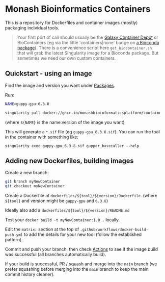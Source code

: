# Monash Bioinformatics Containers

This is a repository for Dockerfiles and container images (mostly) packaging individual tools.

> Your first port of call should usually be the [Galaxy Container Depot](https://depot.galaxyproject.org/singularity/) or BioContainers (eg via the little 'containers|none' badge on [a Bioconda package](https://bioconda.github.io/recipes/samtools)). There is a convenience script here `get_biocontainer.sh` that will grab the latest Singularity image for a Bioconda package. But sometimes we need our own custom containers.

## Quickstart - using an image

Find the image and version you want under [Packages](https://github.com/orgs/MonashBioinformaticsPlatform/packages?repo_name=containers).

Run: 

```bash
NAME=guppy-gpu:6.3.8

singularity pull docker://ghcr.io/monashbioinformaticsplatform/containers/${NAME}
```
(where `${NAME}` is the name:version of the image you want)

This will generate a `*.sif` file (eg `guppy-gpu_6.3.8.sif`). You can run the tool in the container with something like:
```
singularity exec guppy-gpu_6.3.8.sif gupper_basecaller --help
```

## Adding new Dockerfiles, building images

Create a new branch:
```bash
git branch myNewContainer
git checkout myNewContainer
```

Create a Dockerfile at `dockerfiles/${tool}/${version}/Dockerfile`.
(where `${tool}` and version might be `guppy-gpu` and `6.3.8`)

Ideally also add a `dockerfiles/${tool}/${version}/README.md`

Test your `docker build -t myNewContainer:1.0 .` locally.

Edit the `matrix:` section at the top of `.github/workflows/docker-build-push.yml` to add the details for your new tool (follow the established pattern).

Commit and push your branch, then check [Actions](https://github.com/MonashBioinformaticsPlatform/containers/actions) to see if the image build was successful (all branches automatically build).

If your build is successful, PR / squash and merge into the `main` branch (we prefer squashing before merging into the `main` branch to keep the main commit history cleaner).
